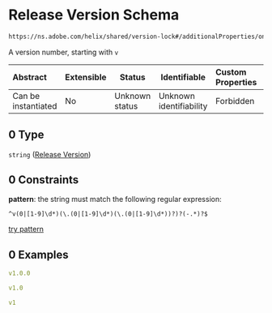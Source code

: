 # Release Version Schema

```txt
https://ns.adobe.com/helix/shared/version-lock#/additionalProperties/oneOf/0
```

A version number, starting with `v`


| Abstract            | Extensible | Status         | Identifiable            | Custom Properties | Additional Properties | Access Restrictions | Defined In                                                                    |
| :------------------ | ---------- | -------------- | ----------------------- | :---------------- | --------------------- | ------------------- | ----------------------------------------------------------------------------- |
| Can be instantiated | No         | Unknown status | Unknown identifiability | Forbidden         | Allowed               | none                | [version-lock.schema.json\*](version-lock.schema.json "open original schema") |

## 0 Type

`string` ([Release Version](version-lock-additionalproperties-oneof-release-version.md))

## 0 Constraints

**pattern**: the string must match the following regular expression: 

```regexp
^v(0|[1-9]\d*)(\.(0|[1-9]\d*)(\.(0|[1-9]\d*))?)?(-.*)?$
```

[try pattern](https://regexr.com/?expression=%5Ev(0%7C%5B1-9%5D%5Cd*)(%5C.(0%7C%5B1-9%5D%5Cd*)(%5C.(0%7C%5B1-9%5D%5Cd*))%3F)%3F(-.*)%3F%24 "try regular expression with regexr.com")

## 0 Examples

```yaml
v1.0.0

```

```yaml
v1.0

```

```yaml
v1

```
